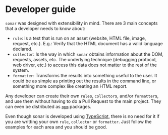 # Developer guide

`sonar` was designed with extensibility in mind. There are 3 main
concepts that a developer needs to know about:

* `rule`: Is a test that is run on an asset (website, HTML file,
  image, request, etc.). E.g.: Verify that the HTML document has
  a valid language declared.
* `collector`: Is the way in which `sonar` obtains information about
  the DOM, requests, assets, etc. The underlying technique (debugging
  protocol, web driver, etc.) to access this data does not matter to
  the rest of the system.
* `formatter`: Transforms the results into something useful to the
  user. It could be as simple as printing out the results in the
  command line, or something more complex like creating an HTML report.

Any developer can create their own `rule`s, `collector`s, and/or
`formatter`s, and use them without having to do a Pull Request to the
main project. They can even be distributed as [`npm`](https://www.npmjs.com/)
packages.

Even though sonar is developed using [TypeScript](https://www.typescriptlang.org/),
there is no need for it if you are writting your own `rule`, `collector`
or `formatter`. Just follow the examples for each area and you should
be good.

